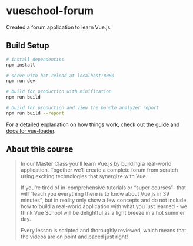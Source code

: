 # vueschool-forum

Created a forum application to learn Vue.js.

## Build Setup

``` bash
# install dependencies
npm install

# serve with hot reload at localhost:8080
npm run dev

# build for production with minification
npm run build

# build for production and view the bundle analyzer report
npm run build --report
```

For a detailed explanation on how things work, check out the [guide](http://vuejs-templates.github.io/webpack/) and [docs for vue-loader](http://vuejs.github.io/vue-loader).


## About this course

>In our Master Class you'll learn Vue.js by building a real-world application. Together we’ll create a complete forum from scratch using exciting technologies that synergize with Vue.
>
>If you’re tired of in-comprehensive tutorials or “super courses”- that will “teach you everything there is to know about Vue.js in 39 minutes”, but in reality only show a few concepts and do not include how to build a real-world application with what you just learned - we think Vue School will be delightful as a light breeze in a hot summer day.
>
>Every lesson is scripted and thoroughly reviewed, which means that the videos are on point and paced just right!